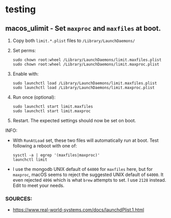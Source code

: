 # testing

## macos_ulimit - Set `maxproc` and `maxfiles` at boot.

1. Copy both `limit.*.plist` files to `/Library/LaunchDaemons/`

2. Set perms:

   ```
   sudo chown root:wheel /Library/LaunchDaemons/limit.maxfiles.plist
   sudo chown root:wheel /Library/LaunchDaemons/limit.maxproc.plist
   ```

3. Enable with:

   ```
   sudo launchctl load /Library/LaunchDaemons/limit.maxfiles.plist
   sudo launchctl load /Library/LaunchDaemons/limit.maxproc.plist
   ```

4. Run once (optional):

   ```
   sudo launchctl start limit.maxfiles
   sudo launchctl start limit.maxproc
   ```

5. Restart. The expected settings should now be set on boot.


INFO:
- With `RunAtLoad` set, these two files will automatically run at boot. Test following a reboot with one of:

  ```
  sysctl -a | egrep '(maxfiles|maxproc)'
  launchctl limit
  ```

- I use the mongodb UNIX default of `64000` for `maxfiles` here, but for `maxproc`, macOS seems to reject the suggested UNIX default of `64000`. It even rejected `4096` which is what `brew` attempts to set. I use `2128` instead. Edit to meet your needs.

### SOURCES:
- https://www.real-world-systems.com/docs/launchdPlist.1.html
